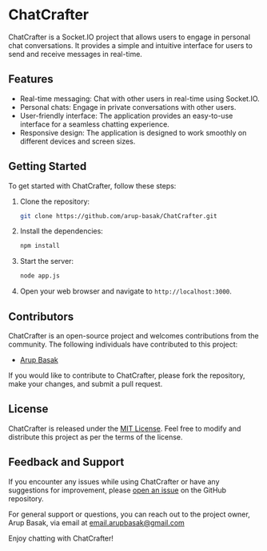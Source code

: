 # ChatCrafter

ChatCrafter is a Socket.IO project that allows users to engage in personal chat conversations. It provides a simple and intuitive interface for users to send and receive messages in real-time.

## Features

- Real-time messaging: Chat with other users in real-time using Socket.IO.
- Personal chats: Engage in private conversations with other users.
- User-friendly interface: The application provides an easy-to-use interface for a seamless chatting experience.
- Responsive design: The application is designed to work smoothly on different devices and screen sizes.

## Getting Started

To get started with ChatCrafter, follow these steps:

1. Clone the repository:

   ```bash
   git clone https://github.com/arup-basak/ChatCrafter.git
   ```

2. Install the dependencies:

   ```bash
   npm install
   ```

3. Start the server:

   ```bash
   node app.js
   ```

4. Open your web browser and navigate to `http://localhost:3000`.

## Contributors

ChatCrafter is an open-source project and welcomes contributions from the community. The following individuals have contributed to this project:

- [Arup Basak](https://github.com/arup-basak)

If you would like to contribute to ChatCrafter, please fork the repository, make your changes, and submit a pull request.

## License

ChatCrafter is released under the [MIT License](LICENSE). Feel free to modify and distribute this project as per the terms of the license.

## Feedback and Support

If you encounter any issues while using ChatCrafter or have any suggestions for improvement, please [open an issue](https://github.com/arup-basak/ChatCrafter/issues) on the GitHub repository.

For general support or questions, you can reach out to the project owner, Arup Basak, via email at email.arupbasak@gmail.com

Enjoy chatting with ChatCrafter!